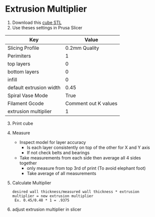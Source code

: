 # Extrusion Multiplier
1. Download this [cube STL](https://www.thingiverse.com/thing:3071464)
2. Use theses settings in Prusa Slicer

|Key|Value|
|--|--|
|Slicing Profile|0.2mm Quality|
|Perimiters|1|
|top layers|0|
|bottom layers|0|
|infill|0|
|default extrusion width|0.45|
|Spiral Vase Mode|True|
|Filament Gcode|Comment out K values|
|extrusion multiplier|1|

3. Print cube
4. Measure
    * Inspect model for layer accuracy 
	    * Is each layer consistently on top of the other for X and Y axis
	    * If not check belts and bearings
    * Take measurements from each side then average all 4 sides together
	    * only measure from top 3rd of print (To avoid elephant foot)
	    * Take average of all measurements

5. Calculate Multiplier

       desired wall thickness/measured wall thickness * extrusion multiplier = new extrusion multiplier
        Ex. 0.45/0.48 * 1 = .9375

6. adjust extrusion multiplier in slicer
<!--stackedit_data:
eyJoaXN0b3J5IjpbLTc3NTEyMDQxOCwtNTY5MTYxNzYsLTE3MD
AyNjM3NzMsLTE1MDAxODMwNzYsLTE1MTkwMTAwNDYsLTg4MjIy
MjEwMiwtMTE5MDY4MjQ3NywxNTMyNjIwOTc1LC0xNDgwOTY0OD
IsLTI2OTEwNjU2OCwtMTYyNTMyOTkzMSwxOTQ1OTkwNTU0XX0=

-->